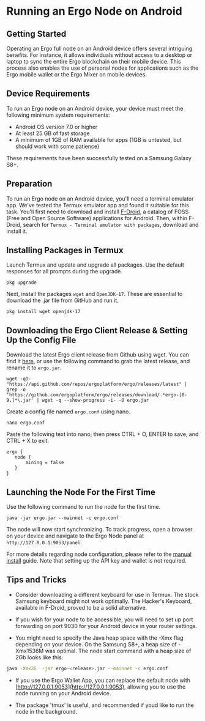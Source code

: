 # Running an Ergo Node on Android

## Getting Started

Operating an Ergo full node on an Android device offers several intriguing benefits. For instance, it allows individuals without access to a desktop or laptop to sync the entire Ergo blockchain on their mobile device. This process also enables the use of personal nodes for applications such as the Ergo mobile wallet or the Ergo Mixer on mobile devices.

## Device Requirements

To run an Ergo node on an Android device, your device must meet the following minimum system requirements:

- Android OS version 7.0 or higher
- At least 25 GB of fast storage
- A minimum of 1GB of RAM available for apps (1GB is untested, but should work with some patience)

These requirements have been successfully tested on a Samsung Galaxy S8+.

## Preparation

To run an Ergo node on an Android device, you'll need a terminal emulator app. We've tested the Termux emulator app and found it suitable for this task. You'll first need to download and install [F-Droid](https://f-droid.org), a catalog of FOSS (Free and Open Source Software) applications for Android. Then, within F-Droid, search for `Termux - Terminal emulator with packages`, download and install it.

## Installing Packages in Termux

Launch Termux and update and upgrade all packages. Use the default responses for all prompts during the upgrade.

```
pkg upgrade
```

Next, install the packages `wget` and `OpenJDK-17`. These are essential to download the .jar file from GitHub and run it.

```
pkg install wget openjdk-17
```

## Downloading the Ergo Client Release & Setting Up the Config File

Download the latest Ergo client release from Github using wget. You can find it [here](https://github.com/ergoplatform/ergo/releases), or use the following command to grab the latest release, and rename it to `ergo.jar`.

```
wget -qO- "https://api.github.com/repos/ergoplatform/ergo/releases/latest" | grep -o 'https://github.com/ergoplatform/ergo/releases/download/.*ergo-[0-9.]*\.jar' | wget -q --show-progress -i- -O ergo.jar

```

Create a config file named `ergo.conf` using nano.

```
nano ergo.conf
```

Paste the following text into nano, then press CTRL + O, ENTER to save, and CTRL + X to exit.

```
ergo {
   node {
       mining = false
   }
}
```

## Launching the Node For the First Time

Use the following command to run the node for the first time.

```
java -jar ergo.jar --mainnet -c ergo.conf
```
  
The node will now start synchronizing. To track progress, open a browser on your device and navigate to the Ergo Node panel at ``http://127.0.0.1:9053/panel``.

For more details regarding node configuration, please refer to the [manual install](manual.md) guide. Note that setting up the API key and wallet is not required.

## Tips and Tricks

- Consider downloading a different keyboard for use in Termux. The stock Samsung keyboard might not work optimally. The Hacker's Keyboard, available in F-Droid, proved to be a solid alternative.
  
- If you wish for your node to be accessible, you will need to set up port forwarding on port 9030 for your Android device in your router settings.
  
- You might need to specify the Java heap space with the -Xmx flag depending on your device. On the Samsung S8+, a heap size of -Xmx1536M was optimal. The node start command with a heap size of 2Gb looks like this: 

```bash
java -Xmx2G  -jar ergo-<release>.jar --mainnet -c ergo.conf
```  

- If you use the Ergo Wallet App, you can replace the default node with [http://127.0.0.1:9053](http://127.0.0.1:9053), allowing you to use the node running on your Android device. 
  
- The package 'tmux' is useful, and recommended if youd like to run the node in the background. 

